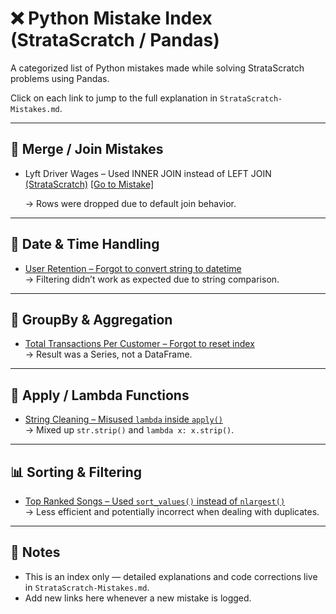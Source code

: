 # ❌ Python Mistake Index (StrataScratch / Pandas)

A categorized list of Python mistakes made while solving StrataScratch problems using Pandas.

Click on each link to jump to the full explanation in `StrataScratch-Mistakes.md`.

---

## 🔗 Merge / Join Mistakes

- Lyft Driver Wages – Used INNER JOIN instead of LEFT JOIN [(StrataScratch)](https://www.stratascratch.com/?via=signupnow&gad_source=1&gbraid=0AAAAA_CeujGTpJbwKfJvLlHyqRKxeS55b&gclid=CjwKCAjwn6LABhBSEiwAsNJrjpcjMuRtBp0l2wJGRVR4Pz5r8l3axl5GtDQWx-04MKIarole2Pm1WxoCKGkQAvD_BwE) [[Go to Mistake]](Python-Mistakes.md#1-problem-lyft-driver-wages)

  → Rows were dropped due to default join behavior.

---

## 📆 Date & Time Handling

- [User Retention – Forgot to convert string to datetime](StrataScratch-Mistakes.md#🧪-problem-user-retention)  
  → Filtering didn’t work as expected due to string comparison.

---

## 🧮 GroupBy & Aggregation

- [Total Transactions Per Customer – Forgot to reset index](StrataScratch-Mistakes.md#🧪-problem-total-transactions-per-customer)  
  → Result was a Series, not a DataFrame.

---

## 🔁 Apply / Lambda Functions

- [String Cleaning – Misused `lambda` inside `apply()`](StrataScratch-Mistakes.md#🧪-problem-string-cleaning)  
  → Mixed up `str.strip()` and `lambda x: x.strip()`.

---

## 📊 Sorting & Filtering

- [Top Ranked Songs – Used `sort_values()` instead of `nlargest()`](StrataScratch-Mistakes.md#🧪-problem-top-ranked-songs)  
  → Less efficient and potentially incorrect when dealing with duplicates.

---

## 🧠 Notes

- This is an index only — detailed explanations and code corrections live in `StrataScratch-Mistakes.md`.
- Add new links here whenever a new mistake is logged.

